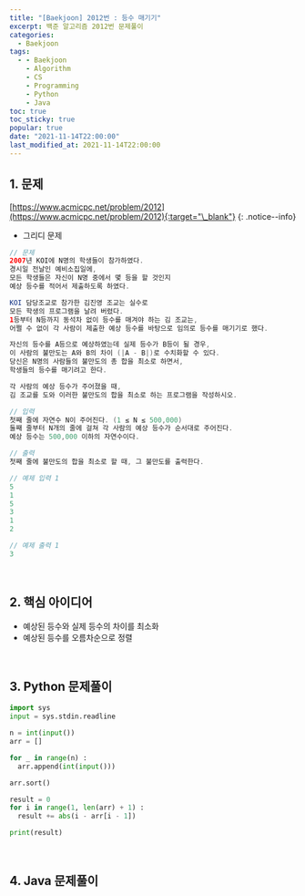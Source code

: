 ```yaml
---
title: "[Baekjoon] 2012번 : 등수 매기기"
excerpt: 백준 알고리즘 2012번 문제풀이
categories:
  - Baekjoon
tags:
  - - Baekjoon
    - Algorithm
    - CS
    - Programming
    - Python
    - Java
toc: true
toc_sticky: true
popular: true
date: "2021-11-14T22:00:00"
last_modified_at: 2021-11-14T22:00:00
---
```


## 1. 문제

[https://www.acmicpc.net/problem/2012](https://www.acmicpc.net/problem/2012){:target="\_blank"}
{: .notice--info}

- 그리디 문제

```java
// 문제
2007년 KOI에 N명의 학생들이 참가하였다.
경시일 전날인 예비소집일에,
모든 학생들은 자신이 N명 중에서 몇 등을 할 것인지
예상 등수를 적어서 제출하도록 하였다.

KOI 담당조교로 참가한 김진영 조교는 실수로
모든 학생의 프로그램을 날려 버렸다.
1등부터 N등까지 동석차 없이 등수를 매겨야 하는 김 조교는,
어쩔 수 없이 각 사람이 제출한 예상 등수를 바탕으로 임의로 등수를 매기기로 했다.

자신의 등수를 A등으로 예상하였는데 실제 등수가 B등이 될 경우,
이 사람의 불만도는 A와 B의 차이 (|A - B|)로 수치화할 수 있다.
당신은 N명의 사람들의 불만도의 총 합을 최소로 하면서,
학생들의 등수를 매기려고 한다.

각 사람의 예상 등수가 주어졌을 때,
김 조교를 도와 이러한 불만도의 합을 최소로 하는 프로그램을 작성하시오.

// 입력
첫째 줄에 자연수 N이 주어진다. (1 ≤ N ≤ 500,000)
둘째 줄부터 N개의 줄에 걸쳐 각 사람의 예상 등수가 순서대로 주어진다.
예상 등수는 500,000 이하의 자연수이다.

// 출력
첫째 줄에 불만도의 합을 최소로 할 때, 그 불만도를 출력한다.

// 예제 입력 1
5
1
5
3
1
2

// 예제 출력 1
3
```

<br>

## 2. 핵심 아이디어

- 예상된 등수와 실제 등수의 차이를 최소화
- 예상된 등수를 오름차순으로 정렬

<br>

## 3. Python 문제풀이

```python
import sys
input = sys.stdin.readline

n = int(input())
arr = []

for _ in range(n) :
  arr.append(int(input()))

arr.sort()

result = 0
for i in range(1, len(arr) + 1) :
  result += abs(i - arr[i - 1])

print(result)
```

<br>

## 4. Java 문제풀이

```java

```
